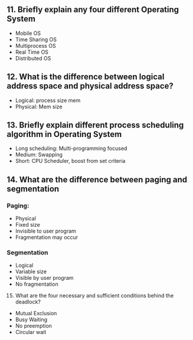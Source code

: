 ## 11. Briefly explain any four different Operating System
- Mobile OS
- Time Sharing OS
- Multiprocess OS
- Real Time OS
- Distributed OS 
## 12. What is the difference between logical address space and physical address space?
- Logical: process size mem
- Physical: Mem size 
## 13. Briefly explain different process scheduling algorithm in Operating System
- Long scheduling: Multi-programming focused
- Medium: Swapping
- Short: CPU Scheduler, boost from set criteria
## 14. What are the difference between paging and segmentation
### Paging:
- Physical 
- Fixed size
- Invisible to user program
- Fragmentation may occur
### Segmentation
- Logical
- Variable size
- Visible by user program
- No fragmentation
15. What are the four necessary and sufficient conditions behind the deadlock?
- Mutual Exclusion
- Busy Waiting
- No preemption
- Circular wait 
